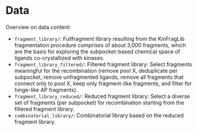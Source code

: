 # Data

Overview on data content:

- `fragment_library/`: Fullfragment library resulting from the KinFragLib fragmentation procedure comprises of about 3,000 fragments, which are the basis for exploring the subpocket-based chemical space of ligands co-crystallized with kinases.
- `fragment_library_filtered/`: Filtered fragment library: Select fragments meaningful for the recombination (remove pool X, deduplicate per subpocket, remove unfragmented ligands, remove all fragments that connect only to pool X, keep only fragment-like fragments, and filter for hinge-like AP fragments).
- `fragment_library_reduced/`: Reduced fragment library: Select a diverse set of fragments (per subpocket) for recombination starting from the filtered fragment library.
- `combinatorial_library/`: Combinatorial library based on the reduced fragment library.
